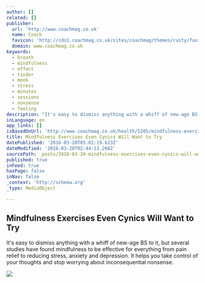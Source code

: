 ```yaml
---
author: []
related: []
publisher:
  url: 'http://www.coachmag.co.uk'
  name: Coach
  favicon: 'http://cdn1.coachmag.co.uk/sites/coachmag/themes/rusty/favicon.ico'
  domain: www.coachmag.co.uk
keywords:
  - breath
  - mindfulness
  - effect
  - tinder
  - monk
  - stress
  - minutes
  - sessions
  - nonsense
  - feeling
description: "It's easy to dismiss anything with a whiff of new-age BS to it, but several studies have found mindfulness to be effective for everything from pain relief to reducing stress, anxiety and depression. It helps you take control of your thoughts and stop worrying about inconsequential nonsense."
inLanguage: en
app_links: []
isBasedOnUrl: 'http://www.coachmag.co.uk/health/5205/mindfulness-exercises-even-cynics-will-want-to-try'
title: Mindfulness Exercises Even Cynics Will Want to Try
datePublished: '2016-03-20T05:02:19.623Z'
dateModified: '2016-03-20T02:44:13.266Z'
sourcePath: _posts/2016-03-20-mindfulness-exercises-even-cynics-will-want-to-try.md
published: true
inFeed: true
hasPage: false
inNav: false
_context: 'http://schema.org'
_type: MediaObject

---
```

<article style=""><h1>Mindfulness Exercises Even Cynics Will Want to Try</h1><p>It's easy to dismiss anything with a whiff of new-age BS to it, but several studies have found mindfulness to be effective for everything from pain relief to reducing stress, anxiety and depression. It helps you take control of your thoughts and stop worrying about inconsequential nonsense.</p><img src="http://cdn2.coachmag.co.uk/sites/coachmag/files/2016/03/mindfulness_exercises.jpg" /></article>